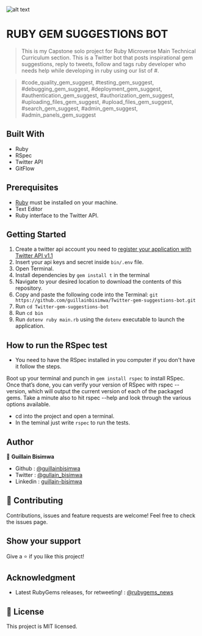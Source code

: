 ![alt text](https://camo.githubusercontent.com/3a5835d4f56c57cec85939ac345e43fef164c178/68747470733a2f2f696d672e736869656c64732e696f2f62616467652f4d6963726f76657273652d626c756576696f6c6574 "Microverse")

# RUBY GEM SUGGESTIONS BOT

> This is my Capstone solo project for Ruby Microverse Main Technical Curriculum section. This is a Twitter bot that posts inspirational gem suggestions, reply to tweets, follow and tags ruby developer who needs help while developing in ruby using our list of #.

>#code_quality_gem_suggest, #testing_gem_suggest, #debugging_gem_suggest, #deployment_gem_suggest, #authentication_gem_suggest, #authorization_gem_suggest, #uploading_files_gem_suggest, #upload_files_gem_suggest, #search_gem_suggest, #admin_gem_suggest, #admin_panels_gem_suggest


## Built With

- Ruby
- RSpec
- Twitter API
- GitFlow

## Prerequisites

- [Ruby](https://www.ruby-lang.org/en/) must be installed on your machine.
- Text Editor
- Ruby interface to the Twitter API.

## Getting Started

1. Create a twitter api account you need to [register your application with Twitter API v1.1](https://apps.twitter.com/)
2. Insert your api keys and secret inside  `bin/.env` file.
3. Open Terminal.
4. Install dependencies by `gem install t` in the terminal
5. Navigate to your desired location to download the contents of this repository.
6. Copy and paste the following code into the Terminal:
   `git https://github.com/guillainbisimwa/Twitter-gem-suggestions-bot.git`
7. Run `cd Twitter-gem-suggestions-bot`
8. Run `cd bin`
9. Run `dotenv ruby main.rb` using the `dotenv` executable to launch the application.

## How to run the RSpec test

- You need to have the RSpec installed in you computer if you don't have it follow the steps.

Boot up your terminal and punch in `gem install rspec` to install RSpec. Once that’s done, you can verify your version of RSpec with rspec --version, which will output the current version of each of the packaged gems. Take a minute also to hit rspec --help and look through the various options available.

- cd into the project and open a terminal.
- In the teminal just write `rspec` to run the tests.

## Author

👤 **Guillain Bisimwa**

- Github : [@guillainbisimwa](https://github.com/guillainbisimwa)
- Twitter : [@gullain_bisimwa](https://twitter.com/gullain_bisimwa)
- Linkedin : [guillain-bisimwa](https://www.linkedin.com/in/guillain-bisimwa-8a8b7a7b/)

## 🤝 Contributing

Contributions, issues and feature requests are welcome!
Feel free to check the issues page.

## Show your support

Give a ⭐️ if you like this project!

## Acknowledgment

- Latest RubyGems releases, for retweeting! : [@rubygems_news](https://twitter.com/RubygemsN)

## 📝 License

This project is MIT licensed.
